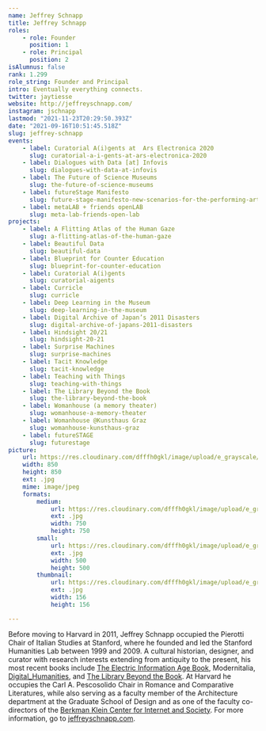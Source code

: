 ```yaml
---
name: Jeffrey Schnapp
title: Jeffrey Schnapp
roles:
    - role: Founder
      position: 1
    - role: Principal
      position: 2
isAlumnus: false
rank: 1.299
role_string: Founder and Principal
intro: Eventually everything connects.
twitter: jaytiesse
website: http://jeffreyschnapp.com/
instagram: jschnapp
lastmod: "2021-11-23T20:29:50.393Z"
date: "2021-09-16T10:51:45.518Z"
slug: jeffrey-schnapp
events:
    - label: Curatorial A(i)gents at  Ars Electronica 2020
      slug: curatorial-a-i-gents-at-ars-electronica-2020
    - label: Dialogues with Data [at] Infovis
      slug: dialogues-with-data-at-infovis
    - label: The Future of Science Museums
      slug: the-future-of-science-museums
    - label: futureStage Manifesto
      slug: future-stage-manifesto-new-scenarios-for-the-performing-arts
    - label: metaLAB + friends openLAB
      slug: meta-lab-friends-open-lab
projects:
    - label: A Flitting Atlas of the Human Gaze
      slug: a-flitting-atlas-of-the-human-gaze
    - label: Beautiful Data
      slug: beautiful-data
    - label: Blueprint for Counter Education
      slug: blueprint-for-counter-education
    - label: Curatorial A(i)gents
      slug: curatorial-aigents
    - label: Curricle
      slug: curricle
    - label: Deep Learning in the Museum
      slug: deep-learning-in-the-museum
    - label: Digital Archive of Japan’s 2011 Disasters
      slug: digital-archive-of-japans-2011-disasters
    - label: Hindsight 20/21
      slug: hindsight-20-21
    - label: Surprise Machines
      slug: surprise-machines
    - label: Tacit Knowledge
      slug: tacit-knowledge
    - label: Teaching with Things
      slug: teaching-with-things
    - label: The Library Beyond the Book
      slug: the-library-beyond-the-book
    - label: Womanhouse (a memory theater)
      slug: womanhouse-a-memory-theater
    - label: Womanhouse @Kunsthaus Graz
      slug: womanhouse-kunsthaus-graz
    - label: futureSTAGE
      slug: futurestage
picture:
    url: https://res.cloudinary.com/dfffh0gkl/image/upload/e_grayscale/v1629122118/jeffrey_c976257763.jpg
    width: 850
    height: 850
    ext: .jpg
    mime: image/jpeg
    formats:
        medium:
            url: https://res.cloudinary.com/dfffh0gkl/image/upload/e_grayscale/v1629122120/medium_jeffrey_c976257763.jpg
            ext: .jpg
            width: 750
            height: 750
        small:
            url: https://res.cloudinary.com/dfffh0gkl/image/upload/e_grayscale/v1629122120/small_jeffrey_c976257763.jpg
            ext: .jpg
            width: 500
            height: 500
        thumbnail:
            url: https://res.cloudinary.com/dfffh0gkl/image/upload/e_grayscale/v1629122119/thumbnail_jeffrey_c976257763.jpg
            ext: .jpg
            width: 156
            height: 156

---
```

Before moving to Harvard in 2011, Jeffrey Schnapp occupied the Pierotti Chair of Italian Studies at Stanford, where he founded and led the Stanford Humanities Lab between 1999 and 2009. A cultural historian, designer, and curator with research interests extending from antiquity to the present, his most recent books include [The Electric Information Age Book](http://www.projectprojects.com/projects/the_electric_information_age_book), Modernitalia, [Digital_Humanities](https://mitpress.mit.edu/books/digitalhumanities), and [The Library Beyond the Book](http://www.hup.harvard.edu/catalog.php?isbn=9780674725034). At Harvard he occupies the Carl A. Pescosolido Chair in Romance and Comparative Literatures, while also serving as a faculty member of the Architecture department at the Graduate School of Design and as one of the faculty co-directors of the [Berkman Klein Center for Internet and Society](https://cyber.harvard.edu/). For more information, go to [jeffreyschnapp.com](http://jeffreyschnapp.com).